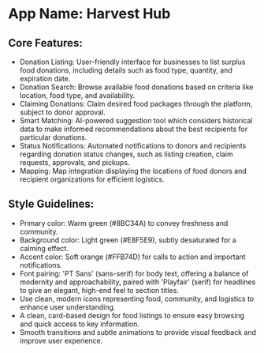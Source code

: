 # **App Name**: Harvest Hub

## Core Features:

- Donation Listing: User-friendly interface for businesses to list surplus food donations, including details such as food type, quantity, and expiration date.
- Donation Search: Browse available food donations based on criteria like location, food type, and availability.
- Claiming Donations: Claim desired food packages through the platform, subject to donor approval.
- Smart Matching: AI-powered suggestion tool which considers historical data to make informed recommendations about the best recipients for particular donations.
- Status Notifications: Automated notifications to donors and recipients regarding donation status changes, such as listing creation, claim requests, approvals, and pickups.
- Mapping: Map integration displaying the locations of food donors and recipient organizations for efficient logistics.

## Style Guidelines:

- Primary color: Warm green (#8BC34A) to convey freshness and community.
- Background color: Light green (#E8F5E9), subtly desaturated for a calming effect.
- Accent color: Soft orange (#FFB74D) for calls to action and important notifications.
- Font pairing: 'PT Sans' (sans-serif) for body text, offering a balance of modernity and approachability, paired with 'Playfair' (serif) for headlines to give an elegant, high-end feel to section titles.
- Use clean, modern icons representing food, community, and logistics to enhance user understanding.
- A clean, card-based design for food listings to ensure easy browsing and quick access to key information.
- Smooth transitions and subtle animations to provide visual feedback and improve user experience.